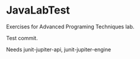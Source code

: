 # JavaLabTest
Exercises for Advanced Programing Techniques lab. 

Test commit. 

Needs junit-jupiter-api, junit-jupiter-engine
